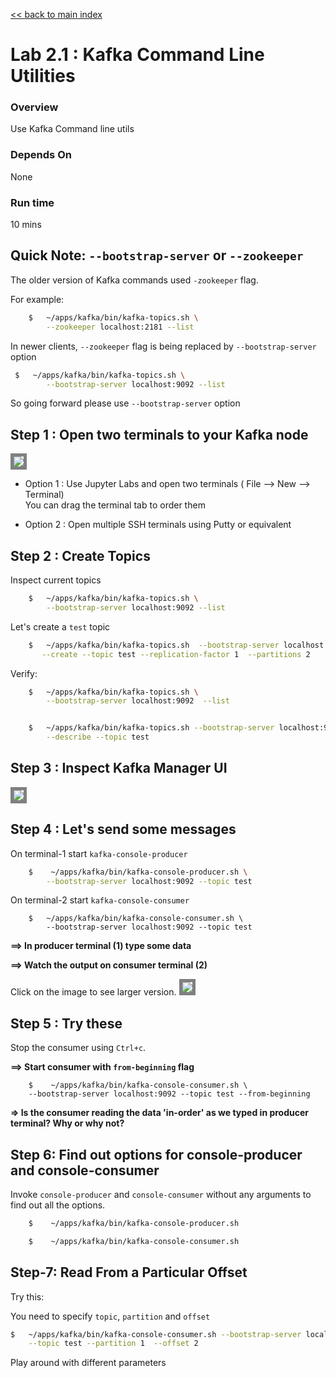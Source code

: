 <link rel='stylesheet' href='../assets/css/main.css'/>

[<< back to main index](../README.md)

# Lab 2.1 : Kafka Command Line Utilities

### Overview
Use Kafka Command line utils

### Depends On
None

### Run time
10 mins

## Quick Note: `--bootstrap-server`  or `--zookeeper`

The older version of Kafka commands used `-zookeeper` flag.

For example:

```bash
    $   ~/apps/kafka/bin/kafka-topics.sh \
        --zookeeper localhost:2181 --list
```

In newer clients, `--zookeeper` flag is being replaced by `--bootstrap-server` option

```bash
 $   ~/apps/kafka/bin/kafka-topics.sh \
        --bootstrap-server localhost:9092 --list
```

So going forward please use `--bootstrap-server` option

## Step 1 : Open two terminals to your Kafka node

<img src="../assets/images/2a.png" style="border: 5px solid grey ; max-width:100%;"  />

- Option 1 : Use Jupyter Labs and open two terminals ( File --> New --> Terminal)  
 You can drag the terminal tab to order them

- Option 2 : Open multiple SSH terminals using Putty or equivalent

## Step 2 : Create Topics

Inspect current topics

```bash
    $   ~/apps/kafka/bin/kafka-topics.sh \
        --bootstrap-server localhost:9092 --list
```

Let's create a `test` topic

```bash
    $   ~/apps/kafka/bin/kafka-topics.sh  --bootstrap-server localhost:9092   \
       --create --topic test --replication-factor 1  --partitions 2
```

Verify:
```bash
    $   ~/apps/kafka/bin/kafka-topics.sh \
        --bootstrap-server localhost:9092  --list


    $   ~/apps/kafka/bin/kafka-topics.sh --bootstrap-server localhost:9092  \
        --describe --topic test
```

## Step 3 : Inspect Kafka Manager UI

<img src="../assets/images/2b.png" style="border: 5px solid grey ; max-width:100%;"  />

## Step 4 : Let's send some messages

On terminal-1  start `kafka-console-producer`

```bash
    $    ~/apps/kafka/bin/kafka-console-producer.sh \
        --bootstrap-server localhost:9092 --topic test
```

On terminal-2 start `kafka-console-consumer`
```
    $   ~/apps/kafka/bin/kafka-console-consumer.sh \
        --bootstrap-server localhost:9092 --topic test
```

**==> In producer terminal (1) type some data**  

**==> Watch the output on consumer terminal (2)**

Click on the image to see larger version.
<a href="../assets/images/2c.png"><img src="../assets/images/2c.png" style="border: 5px solid grey ; max-width:100%;"  /></a>


## Step 5 : Try these

Stop the consumer using `Ctrl+c`.

**==> Start consumer with `from-beginning` flag**
```
    $    ~/apps/kafka/bin/kafka-console-consumer.sh \
    --bootstrap-server localhost:9092 --topic test --from-beginning
```

**=> Is the consumer reading the data 'in-order' as we typed in producer terminal?  Why or why not?**  


## Step 6: Find out options for console-producer and console-consumer
Invoke `console-producer` and `console-consumer` without any arguments to find out all the options.

```bash
    $    ~/apps/kafka/bin/kafka-console-producer.sh

    $    ~/apps/kafka/bin/kafka-console-consumer.sh

```

## Step-7: Read From a Particular Offset

Try this:

You need to specify `topic`, `partition` and `offset`

```bash
$   ~/apps/kafka/bin/kafka-console-consumer.sh --bootstrap-server localhost:9092 \
    --topic test --partition 1  --offset 2 
```

Play around with different parameters

